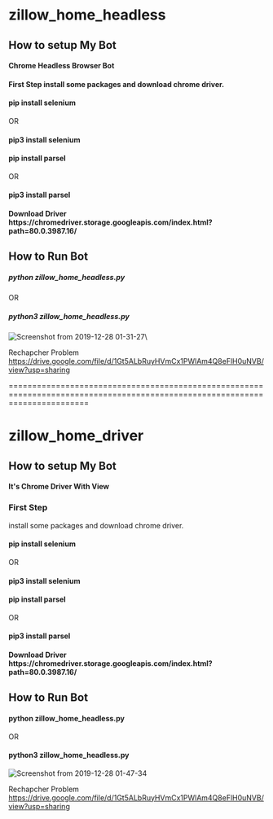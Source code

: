 # zillow_home_headless
<h2>How to setup My Bot </h2>
<h4>Chrome Headless Browser Bot</h4> 

<h4>First Step install some packages and download chrome driver. </h4>

<h4>  pip install selenium  </h4>
<p>OR</p>
<h4>  pip3 install selenium  </h4>

<h4>pip install parsel</h4>
<p>OR</p>
<h4>pip3 install parsel</h4>

<h4>Download Driver</div>
https://chromedriver.storage.googleapis.com/index.html?path=80.0.3987.16/

<h2>How to Run Bot</h2>
<h5>python zillow_home_headless.py</h5>
<p>OR</p>
<h5>python3 zillow_home_headless.py</h5>

![Screenshot from 2019-12-28 01-31-27](https://user-images.githubusercontent.com/36702604/71531837-b291a780-291a-11ea-9550-152ad426eb9e.png)\

Rechapcher Problem
https://drive.google.com/file/d/1Gt5ALbRuyHVmCx1PWlAm4Q8eFlH0uNVB/view?usp=sharing

=============================================================================================================================

# zillow_home_driver

<h2>How to setup My Bot </h2>
<h4> It's Chrome Driver With View </h4> 

<h3>First Step</h3>
<p>install some packages and download chrome driver. </p>

<h4>pip install selenium</h4>
<p>OR</p> 
<h4>pip3 install selenium</h4>

<h4>pip install parsel</h4>
<p>OR</p>
<h4>pip3 install parsel</h4>

<h4>Download Driver</div>
https://chromedriver.storage.googleapis.com/index.html?path=80.0.3987.16/

<h2>How to Run Bot</h2>

<h4>python zillow_home_headless.py</h4
<p>OR</p>
<h4>python3 zillow_home_headless.py</h4>

![Screenshot from 2019-12-28 01-47-34](https://user-images.githubusercontent.com/36702604/71531857-cdfcb280-291a-11ea-84fc-6f3de8916223.png)

Rechapcher Problem
https://drive.google.com/file/d/1Gt5ALbRuyHVmCx1PWlAm4Q8eFlH0uNVB/view?usp=sharing
